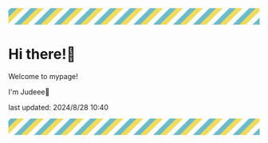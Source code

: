 <!-- Header image -->
<img src="./pokemon/pokemon_39.png" width="1000">

# Hi there!👋

Welcome to mypage!

I'm Judeee🐷

last updated: 2024/8/28 10:40

<!-- Footer image -->
<img src="./pokemon/pokemon_39.png" width="1000">
